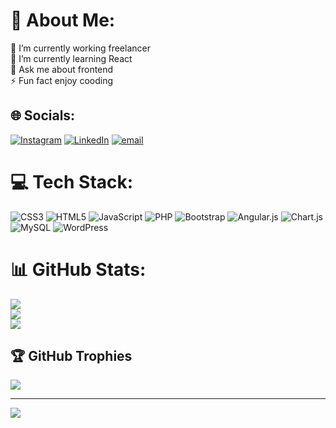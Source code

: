# 💫 About Me:
🔭 I’m currently working freelancer<br>🌱 I’m currently learning React<br>💬 Ask me about frontend<br>⚡ Fun fact enjoy cooding


## 🌐 Socials:
[![Instagram](https://img.shields.io/badge/Instagram-%23E4405F.svg?logo=Instagram&logoColor=white)](https://instagram.com/https://www.instagram.com/https://www.instagram.com/mohamad.taha_ahmadi/) [![LinkedIn](https://img.shields.io/badge/LinkedIn-%230077B5.svg?logo=linkedin&logoColor=white)](https://linkedin.com/in/https://linkedin.com/in/https://www.linkedin.com/in/mohamad-taha-ahmadi-4b4163383) [![email](https://img.shields.io/badge/Email-D14836?logo=gmail&logoColor=white)](mailto:mohamad.taha.ahmadi2024@gmail.com) 

# 💻 Tech Stack:
![CSS3](https://img.shields.io/badge/css3-%231572B6.svg?style=for-the-badge&logo=css3&logoColor=white) ![HTML5](https://img.shields.io/badge/html5-%23E34F26.svg?style=for-the-badge&logo=html5&logoColor=white) ![JavaScript](https://img.shields.io/badge/javascript-%23323330.svg?style=for-the-badge&logo=javascript&logoColor=%23F7DF1E) ![PHP](https://img.shields.io/badge/php-%23777BB4.svg?style=for-the-badge&logo=php&logoColor=white) ![Bootstrap](https://img.shields.io/badge/bootstrap-%238511FA.svg?style=for-the-badge&logo=bootstrap&logoColor=white) ![Angular.js](https://img.shields.io/badge/angular.js-%23E23237.svg?style=for-the-badge&logo=angularjs&logoColor=white) ![Chart.js](https://img.shields.io/badge/chart.js-F5788D.svg?style=for-the-badge&logo=chart.js&logoColor=white) ![MySQL](https://img.shields.io/badge/mysql-4479A1.svg?style=for-the-badge&logo=mysql&logoColor=white) ![WordPress](https://img.shields.io/badge/WordPress-%23117AC9.svg?style=for-the-badge&logo=WordPress&logoColor=white)
# 📊 GitHub Stats:
![](https://github-readme-stats.vercel.app/api?username=tahaand28&theme=dark&hide_border=false&include_all_commits=false&count_private=false)<br/>
![](https://nirzak-streak-stats.vercel.app/?user=tahaand28&theme=dark&hide_border=false)<br/>
![](https://github-readme-stats.vercel.app/api/top-langs/?username=tahaand28&theme=dark&hide_border=false&include_all_commits=false&count_private=false&layout=compact)

## 🏆 GitHub Trophies
![](https://github-profile-trophy.vercel.app/?username=tahaand28&theme=dark&no-frame=false&no-bg=false&margin-w=4)

---
[![](https://visitcount.itsvg.in/api?id=tahaand28&icon=0&color=0)](https://visitcount.itsvg.in)

<!-- Proudly created with GPRM ( https://gprm.itsvg.in ) -->
